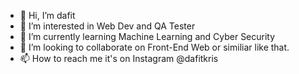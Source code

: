 - 👋 Hi, I’m dafit
- 👀 I’m interested in Web Dev and QA Tester
- 🌱 I’m currently learning Machine Learning and Cyber Security
- 💞️ I’m looking to collaborate on Front-End Web or similiar like that.
- 📫 How to reach me it's on Instagram @dafitkris

<!---
dafitkris/dafitkris is a ✨ special ✨ repository because its `README.md` (this file) appears on your GitHub profile.
You can click the Preview link to take a look at your changes.
--->
